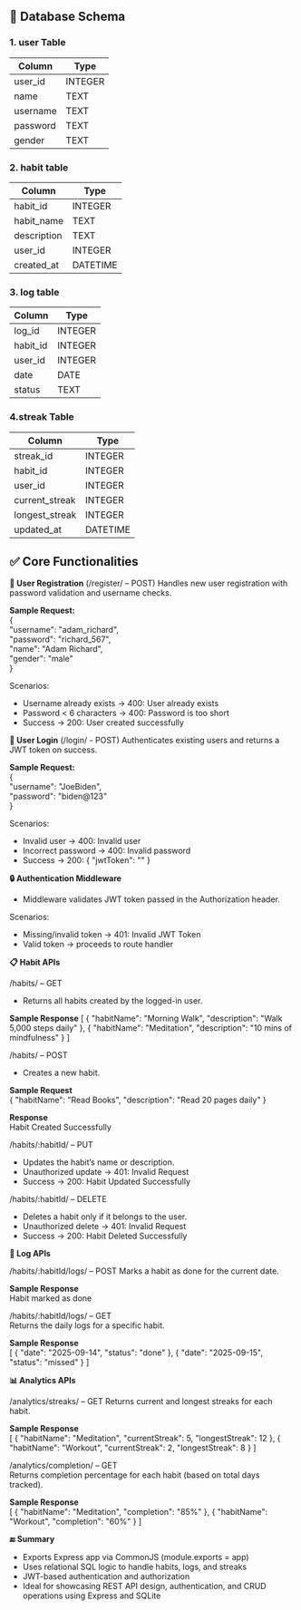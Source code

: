 ## 🔧 Database Schema

### 1. user Table

| Column   | Type    |
|----------|---------|
| user_id  | INTEGER |
| name     | TEXT    |
| username | TEXT    |
| password | TEXT    |
| gender   | TEXT    |

### 2. habit table
| Column      | Type     |
| ----------- | -------- |
| habit\_id   | INTEGER  |
| habit\_name | TEXT     |
| description | TEXT     |
| user\_id    | INTEGER  |
| created\_at | DATETIME |

### 3. log table
| Column    | Type    |
| --------- | ------- |
| log\_id   | INTEGER |                                 
| habit\_id | INTEGER |                                  
| user\_id  | INTEGER |                                  
| date      | DATE    |                                  
| status    | TEXT    | 

### 4.streak Table
| Column          | Type     |
| --------------- | -------- |
| streak\_id      | INTEGER  |
| habit\_id       | INTEGER  |
| user\_id        | INTEGER  |
| current\_streak | INTEGER  |
| longest\_streak | INTEGER  |
| updated\_at     | DATETIME |

## ✅ Core Functionalities

**🔐 User Registration** (/register/ – POST) 
Handles new user registration with password validation and username checks.

**Sample Request:**  
{  
  "username": "adam_richard",  
  "password": "richard_567",  
  "name": "Adam Richard",  
  "gender": "male"  
  }

Scenarios:
- Username already exists → 400: User already exists
- Password < 6 characters → 400: Password is too short
- Success → 200: User created successfully

**🔐 User Login**   (/login/ - POST)
Authenticates existing users and returns a JWT token on success.  


**Sample Request:**  
{  
"username": "JoeBiden",  
"password": "biden@123"  
}

Scenarios:
- Invalid user → 400: Invalid user
- Incorrect password → 400: Invalid password
- Success → 200: { "jwtToken": "<token>" }

**🔒 Authentication Middleware**
- Middleware validates JWT token passed in the Authorization header.

Scenarios:
- Missing/invalid token → 401: Invalid JWT Token
- Valid token → proceeds to route handler

**📋 Habit APIs**  
  
/habits/ – GET
- Returns all habits created by the logged-in user.

**Sample Response**
[
  {
    "habitName": "Morning Walk",
    "description": "Walk 5,000 steps daily"
  },
  {
    "habitName": "Meditation",
    "description": "10 mins of mindfulness"
  }
]


/habits/ – POST
- Creates a new habit.

**Sample Request**  
{ "habitName": "Read Books", "description": "Read 20 pages daily" }

**Response**  
Habit Created Successfully

/habits/:habitId/ – PUT  
- Updates the habit’s name or description.
- Unauthorized update → 401: Invalid Request
- Success → 200: Habit Updated Successfully

/habits/:habitId/ – DELETE  
- Deletes a habit only if it belongs to the user.
- Unauthorized delete → 401: Invalid Request
- Success → 200: Habit Deleted Successfully


**📝 Log APIs**

/habits/:habitId/logs/ – POST
Marks a habit as done for the current date.

**Sample Response**  
Habit marked as done

/habits/:habitId/logs/ – GET  
Returns the daily logs for a specific habit.

**Sample Response**  
[
  { "date": "2025-09-14", "status": "done" },
  { "date": "2025-09-15", "status": "missed" }
]

**📊 Analytics APIs**

/analytics/streaks/ – GET 
Returns current and longest streaks for each habit.

**Sample Response**  
[
  { "habitName": "Meditation", "currentStreak": 5, "longestStreak": 12 },
  { "habitName": "Workout", "currentStreak": 2, "longestStreak": 8 }
]

/analytics/completion/ – GET  
Returns completion percentage for each habit (based on total days tracked).

**Sample Response**  
[
  { "habitName": "Meditation", "completion": "85%" },
  { "habitName": "Workout", "completion": "60%" }
]


**🔚 Summary**

- Exports Express app via CommonJS (module.exports = app)
- Uses relational SQL logic to handle habits, logs, and streaks
- JWT-based authentication and authorization
- Ideal for showcasing REST API design, authentication, and CRUD operations using Express and SQLite

  

  



